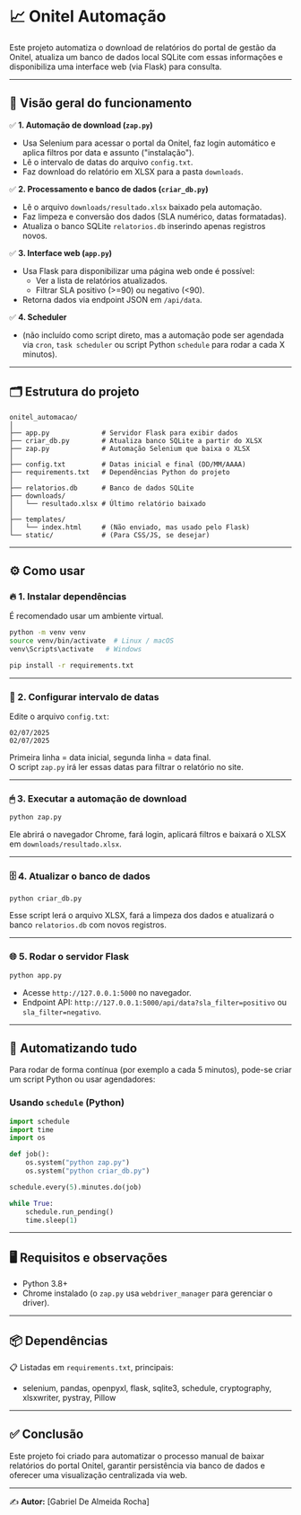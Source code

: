 
# 📈 Onitel Automação

Este projeto automatiza o download de relatórios do portal de gestão da Onitel, atualiza um banco de dados local SQLite com essas informações e disponibiliza uma interface web (via Flask) para consulta.

---

## 🚀 Visão geral do funcionamento

✅ **1. Automação de download (`zap.py`)**
- Usa Selenium para acessar o portal da Onitel, faz login automático e aplica filtros por data e assunto ("instalação").
- Lê o intervalo de datas do arquivo `config.txt`.
- Faz download do relatório em XLSX para a pasta `downloads`.

✅ **2. Processamento e banco de dados (`criar_db.py`)**
- Lê o arquivo `downloads/resultado.xlsx` baixado pela automação.
- Faz limpeza e conversão dos dados (SLA numérico, datas formatadas).
- Atualiza o banco SQLite `relatorios.db` inserindo apenas registros novos.

✅ **3. Interface web (`app.py`)**
- Usa Flask para disponibilizar uma página web onde é possível:
    - Ver a lista de relatórios atualizados.
    - Filtrar SLA positivo (>=90) ou negativo (<90).
- Retorna dados via endpoint JSON em `/api/data`.

✅ **4. Scheduler**
- (não incluído como script direto, mas a automação pode ser agendada via `cron`, `task scheduler` ou script Python `schedule` para rodar a cada X minutos).

---

## 🗂 Estrutura do projeto

```
onitel_automacao/
│
├── app.py             # Servidor Flask para exibir dados
├── criar_db.py        # Atualiza banco SQLite a partir do XLSX
├── zap.py             # Automação Selenium que baixa o XLSX
│
├── config.txt         # Datas inicial e final (DD/MM/AAAA)
├── requirements.txt   # Dependências Python do projeto
│
├── relatorios.db      # Banco de dados SQLite
├── downloads/
│   └── resultado.xlsx # Último relatório baixado
│
├── templates/
│   └── index.html     # (Não enviado, mas usado pelo Flask)
└── static/            # (Para CSS/JS, se desejar)
```

---

## ⚙️ Como usar

### 🔥 1. Instalar dependências
É recomendado usar um ambiente virtual.
```bash
python -m venv venv
source venv/bin/activate  # Linux / macOS
venv\Scripts\activate   # Windows

pip install -r requirements.txt
```

---

### 📝 2. Configurar intervalo de datas
Edite o arquivo `config.txt`:

```
02/07/2025
02/07/2025
```

Primeira linha = data inicial, segunda linha = data final.  
O script `zap.py` irá ler essas datas para filtrar o relatório no site.

---

### 🖱 3. Executar a automação de download
```bash
python zap.py
```
Ele abrirá o navegador Chrome, fará login, aplicará filtros e baixará o XLSX em `downloads/resultado.xlsx`.

---

### 🗄 4. Atualizar o banco de dados
```bash
python criar_db.py
```
Esse script lerá o arquivo XLSX, fará a limpeza dos dados e atualizará o banco `relatorios.db` com novos registros.

---

### 🌐 5. Rodar o servidor Flask
```bash
python app.py
```
- Acesse `http://127.0.0.1:5000` no navegador.
- Endpoint API: `http://127.0.0.1:5000/api/data?sla_filter=positivo` ou `sla_filter=negativo`.

---

## 🔄 Automatizando tudo
Para rodar de forma contínua (por exemplo a cada 5 minutos), pode-se criar um script Python ou usar agendadores:

### Usando `schedule` (Python)
```python
import schedule
import time
import os

def job():
    os.system("python zap.py")
    os.system("python criar_db.py")

schedule.every(5).minutes.do(job)

while True:
    schedule.run_pending()
    time.sleep(1)
```
---

## 🖥 Requisitos e observações
- Python 3.8+  
- Chrome instalado (o `zap.py` usa `webdriver_manager` para gerenciar o driver).

---

## 📦 Dependências
📋 Listadas em `requirements.txt`, principais:
- selenium, pandas, openpyxl, flask, sqlite3, schedule, cryptography, xlsxwriter, pystray, Pillow

---

## ✅ Conclusão
Este projeto foi criado para automatizar o processo manual de baixar relatórios do portal Onitel, garantir persistência via banco de dados e oferecer uma visualização centralizada via web.  

---

✍️ **Autor:** [Gabriel De Almeida Rocha]

